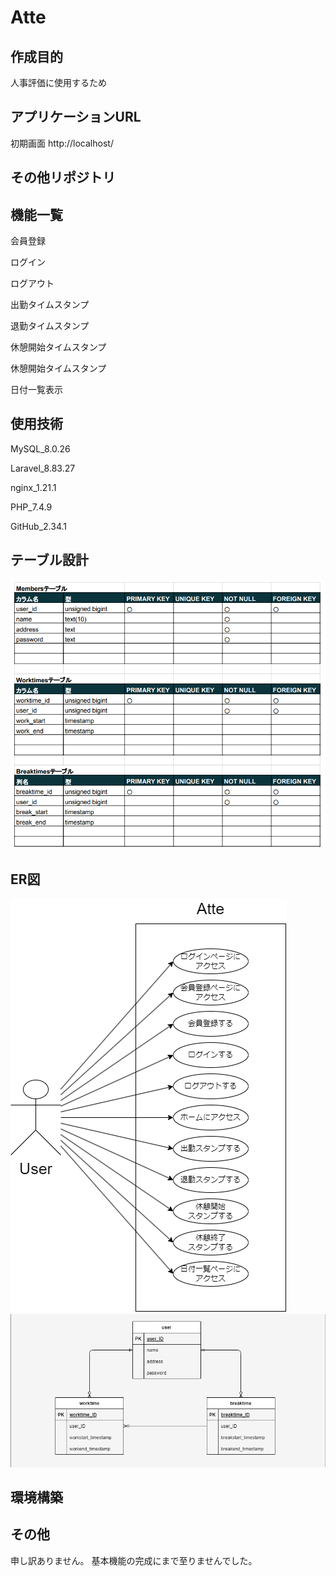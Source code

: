 # Atte

## 作成目的
人事評価に使用するため
## アプリケーションURL
初期画面
http://localhost/
## その他リポジトリ

## 機能一覧
会員登録

ログイン

ログアウト

出勤タイムスタンプ

退勤タイムスタンプ

休憩開始タイムスタンプ

休憩開始タイムスタンプ

日付一覧表示
## 使用技術
MySQL_8.0.26

Laravel_8.83.27

nginx_1.21.1

PHP_7.4.9

GitHub_2.34.1
## テーブル設計
![alt text](20240705_テーブル設計.png)
## ER図
![alt text](usecase.png)
![alt text](ER2.png)
## 環境構築

## その他
申し訳ありません。
基本機能の完成にまで至りませんでした。